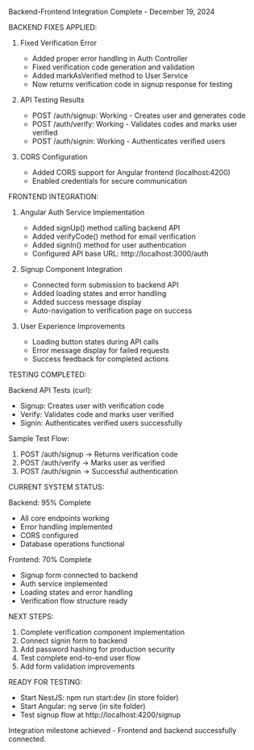 Backend-Frontend Integration Complete - December 19, 2024

BACKEND FIXES APPLIED:

1. Fixed Verification Error
   - Added proper error handling in Auth Controller
   - Fixed verification code generation and validation
   - Added markAsVerified method to User Service
   - Now returns verification code in signup response for testing

2. API Testing Results
   - POST /auth/signup: Working - Creates user and generates code
   - POST /auth/verify: Working - Validates codes and marks user verified  
   - POST /auth/signin: Working - Authenticates verified users

3. CORS Configuration
   - Added CORS support for Angular frontend (localhost:4200)
   - Enabled credentials for secure communication

FRONTEND INTEGRATION:

1. Angular Auth Service Implementation
   - Added signUp() method calling backend API
   - Added verifyCode() method for email verification
   - Added signIn() method for user authentication
   - Configured API base URL: http://localhost:3000/auth

2. Signup Component Integration
   - Connected form submission to backend API
   - Added loading states and error handling
   - Added success message display
   - Auto-navigation to verification page on success

3. User Experience Improvements
   - Loading button states during API calls
   - Error message display for failed requests
   - Success feedback for completed actions

TESTING COMPLETED:

Backend API Tests (curl):
- Signup: Creates user with verification code
- Verify: Validates code and marks user verified
- Signin: Authenticates verified users successfully

Sample Test Flow:
1. POST /auth/signup -> Returns verification code
2. POST /auth/verify -> Marks user as verified
3. POST /auth/signin -> Successful authentication

CURRENT SYSTEM STATUS:

Backend: 95% Complete
- All core endpoints working
- Error handling implemented
- CORS configured
- Database operations functional

Frontend: 70% Complete  
- Signup form connected to backend
- Auth service implemented
- Loading states and error handling
- Verification flow structure ready

NEXT STEPS:

1. Complete verification component implementation
2. Connect signin form to backend
3. Add password hashing for production security
4. Test complete end-to-end user flow
5. Add form validation improvements

READY FOR TESTING:
- Start NestJS: npm run start:dev (in store folder)
- Start Angular: ng serve (in site folder)
- Test signup flow at http://localhost:4200/signup

Integration milestone achieved - Frontend and backend successfully connected.